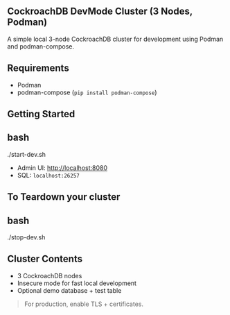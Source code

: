 ## CockroachDB DevMode Cluster (3 Nodes, Podman)

A simple local 3-node CockroachDB cluster for development using Podman and podman-compose.

## Requirements

- Podman
- podman-compose (`pip install podman-compose`)

## Getting Started

## bash
./start-dev.sh

- Admin UI: [http://localhost:8080](http://localhost:8080)
- SQL: `localhost:26257`

## To Teardown your cluster
## bash
./stop-dev.sh


## Cluster Contents

- 3 CockroachDB nodes
- Insecure mode for fast local development
- Optional demo database + test table

> For production, enable TLS + certificates.

